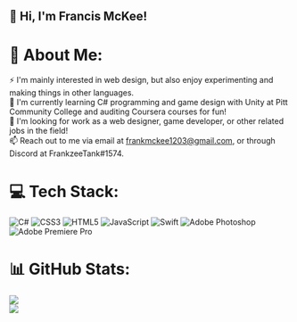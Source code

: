 ## 👋 **Hi, I'm Francis McKee!**

# 💫 **About Me:**
⚡ I'm mainly interested in web design, but also enjoy experimenting and making things in other languages.<br>🌱 I'm currently learning C# programming and game design with Unity at Pitt Community College and auditing Coursera courses for fun!<br>👀 I'm looking for work as a web designer, game developer, or other related jobs in the field!<br>📫 Reach out to me via email at frankmckee1203@gmail.com, or through Discord at FrankzeeTank#1574.

# 💻 **Tech Stack:**
![C#](https://img.shields.io/badge/c%23-%23239120.svg?style=for-the-badge&logo=c-sharp&logoColor=white) ![CSS3](https://img.shields.io/badge/css3-%231572B6.svg?style=for-the-badge&logo=css3&logoColor=white) ![HTML5](https://img.shields.io/badge/html5-%23E34F26.svg?style=for-the-badge&logo=html5&logoColor=white) ![JavaScript](https://img.shields.io/badge/javascript-%23323330.svg?style=for-the-badge&logo=javascript&logoColor=%23F7DF1E) ![Swift](https://img.shields.io/badge/swift-F54A2A?style=for-the-badge&logo=swift&logoColor=white) ![Adobe Photoshop](https://img.shields.io/badge/adobephotoshop-%2331A8FF.svg?style=for-the-badge&logo=adobephotoshop&logoColor=white) ![Adobe Premiere Pro](https://img.shields.io/badge/Adobe%20Premiere%20Pro-9999FF.svg?style=for-the-badge&logo=Adobe%20Premiere%20Pro&logoColor=white)

# 📊 **GitHub Stats:**
![](https://github-readme-stats.vercel.app/api?username=Francis-McKee&theme=dark&hide_border=false&include_all_commits=true&count_private=false)<br/>
![](https://github-readme-stats.vercel.app/api/top-langs/?username=Francis-McKee&theme=dark&hide_border=false&include_all_commits=true&count_private=false&layout=compact)
  
<!-- Proudly created with GPRM ( https://gprm.itsvg.in ) -->
